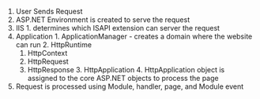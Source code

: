 1. User Sends Request
2. ASP.NET Environment is created to serve the request
  1. IIS 
    1. determines which ISAPI extension can server the request
  2. Application
    1. ApplicationManager - creates a domain where the website can run
    2. HttpRuntime
      1. HttpContext
      2. HttpRequest
      3. HttpResponse
    3. HttpApplication
    4. HttpApplication object is assigned to the core ASP.NET objects to process the page
3. Request is processed using Module, handler, page, and Module event
